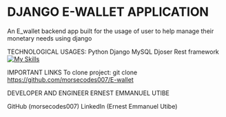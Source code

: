 # DJANGO E-WALLET APPLICATION
An E_wallet backend app built for the usage of user to help manage their monetary needs using django 

TECHNOLOGICAL USAGES:
    Python
    Django
    MySQL
    Djoser
    Rest framework
[![My Skills](https://skillicons.dev/icons?i=python,django,mysql,postman)](https://skillicons.dev)
  
  
IMPORTANT LINKS
To clone project:
  git clone https://github.com/morsecodes007/E-wallet


DEVELOPER AND ENGINEER
ERNEST EMMANUEL UTIBE

GitHub (morsecodes007)
LinkedIn (Ernest Emmanuel Utibe)

